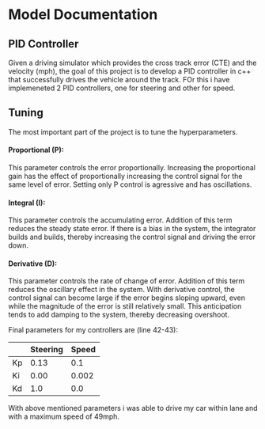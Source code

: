 [//]: # (Image References)

[code1]: ./IMG/1.PNG "Code 1"

# Model Documentation
## PID Controller

Given a driving simulator which provides the cross track error (CTE) and the velocity (mph), the goal of this project is to develop a PID controller in c++ that successfully drives the vehicle around the track. FOr this i have implemeneted 2 PID controllers, one for steering and other for speed.

## Tuning
The most important part of the project is to tune the hyperparameters. 

#### Proportional (P): 
This parameter controls the error proportionally. Increasing the proportional gain has the effect of proportionally increasing the control signal for the same level of error. Setting only P control is agressive and has oscillations.

#### Integral (I): 
This parameter controls the accumulating error. Addition of this term reduces the steady state error. If there is a bias in the system, the integrator builds and builds, thereby increasing the control signal and driving the error down. 

#### Derivative (D): 
This parameter controls the rate of change of error. Addition of this term reduces the oscillary effect in  the system. With derivative control, the control signal can become large if the error begins sloping upward, even while the magnitude of the error is still relatively small. This anticipation tends to add damping to the system, thereby decreasing overshoot.

Final parameters for my controllers are (line 42-43): 
  
|   | Steering  | Speed  |
|---|---|---|
| Kp  |  0.13 |  0.1 |
| Ki  | 0.00  |  0.002 |
| Kd  | 1.0  |  0.0 |

With above mentioned parameters i was able to drive my car within lane and with a maximum speed of 49mph.

